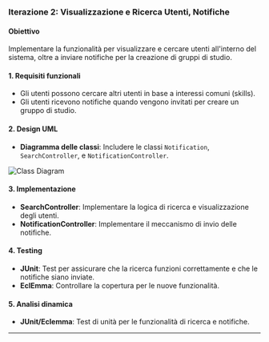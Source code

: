 ### Iterazione 2: Visualizzazione e Ricerca Utenti, Notifiche

#### Obiettivo
Implementare la funzionalità per visualizzare e cercare utenti all'interno del sistema, oltre a inviare notifiche per la creazione di gruppi di studio.

#### 1. Requisiti funzionali
- Gli utenti possono cercare altri utenti in base a interessi comuni (skills).
- Gli utenti ricevono notifiche quando vengono invitati per creare un gruppo di studio.

#### 2. Design UML
- **Diagramma delle classi**: Includere le classi `Notification`, `SearchController`, e `NotificationController`.
  
![Class Diagram](https://www.planttext.com/api/plantuml/png/dLH1JiCm4Bpx5LPEeLKZk4QeGe8ALOA26dY0vIof8N62lIb2g7_79fJQYNqXfyGpEvwTNULA8rFODpKX7UDlh0AQh2GA5A0J-aMeUNZDjAQR5iMBu0n5Aty1-ooeA7EwbWWLAETKWon1hHecwfmMg8Ii75G15vq0YJ520reRCm746CPUJu0vhG3NPNesDJCtPYpa63MiVIjAlxeuMROoamkqJmbq69JTUht6b4UiS411_ViXgfZm4Hub6axW9zjeymFg3y3LEH123iuYNRSILLlNe4QxL01JV7U2lNtgDQW2r5vmO_RvzE6PiVKMq-bx3-hJSNCdD5vQwERfOUdMxDgFuTx7QLh6TNZJ8nwbG_dpkfaUZkvt6R6OPNchshxRWcbCOzeFdGn9c9TG4UCSEdJ5KzVWsjlxIRM2L-3_g3xOMKUooh9bA0wQs-bgCfc_vJkZFl8Ywib5GcUB1KtEisoM-7-cd3PCcW5hGgvCblRFzWq0)

#### 3. Implementazione
- **SearchController**: Implementare la logica di ricerca e visualizzazione degli utenti.
- **NotificationController**: Implementare il meccanismo di invio delle notifiche.

#### 4. Testing
- **JUnit**: Test per assicurare che la ricerca funzioni correttamente e che le notifiche siano inviate.
- **EclEmma**: Controllare la copertura per le nuove funzionalità.

#### 5. Analisi dinamica
- **JUnit/Eclemma**: Test di unità per le funzionalità di ricerca e notifiche.

---
